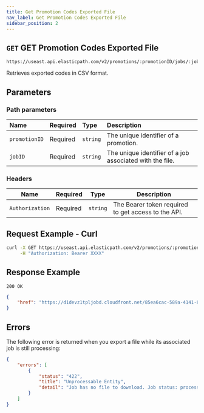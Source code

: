 ```yaml
---
title: Get Promotion Codes Exported File
nav_label: Get Promotion Codes Exported File
sidebar_position: 2
---
```


## `GET` GET Promotion Codes Exported File

```http
https://useast.api.elasticpath.com/v2/promotions/:promotionID/jobs/:jobID/file
```
Retrieves exported codes in CSV format.

## Parameters

### Path parameters

| Name            | Required | Type     | Description                          |
|:----------------|:---------|:---------|:-------------------------------------|
| `promotionID` | Required | `string` | The unique identifier of a promotion. |
| `jobID` |  Required | `string` | The unique identifier of a job associated with the file. |

### Headers

| Name            | Required | Type     | Description                                         |
| --------------- | -------- | -------- | --------------------------------------------------- |
| `Authorization` | Required | `string` | The Bearer token required to get access to the API. |

## Request Example - Curl

```bash
curl -X GET https://useast.api.elasticpath.com/v2/promotions/:promotionID/jobs/:jobID/file \
     -H "Authorization: Bearer XXXX"
```

## Response Example

`200 OK`

```json
{
    "href": "https://d1devz1tpljobd.cloudfront.net/85ea6cac-589a-4141-80d0-42b91aae73a7/8ece110d-e5d5-40b8-9f6d-bed7fc722faa/194be255-538e-4afe-b387-4f886e59e708_20230911_182858_codes.csv?Expires=1694476263&Signature=tVkhUNH~2wNHJYugPFVi9DlBygCu21GpFvJGZc3zJVOJBSolAPw2~tyvVihA9XMunsZ~hzqZjCs1OvX2t3NRuIrAFxG1E9SmBv~3zyfAOibro0OMgnkcf1pRD2HZmzS-Li7mhH-htWJxkdHv0eY1SojjPVJ2Gh~eoA6T-1sVHZO~krx6V2pTmb2BpXN3ZImuO0OdUsvQ~D4JSbK1gXpQ3vOuoE~9~FClbCRnCJubM5uIlIB84~dzZ~lXDUmrS2QTIN9jPQB5F6kzfS8TzpdplRqSPhrzMDeDscvoxrmO5oz4As6-fhTfpczPKf~pNEGCmzWjwGyq6ghCCuT1cl-QnA__&Key-Pair-Id=K30ZMBZPDF8NWA"
}
```

## Errors

The following error is returned when you export a file while its associated job is still processing:

```json
{
    "errors": [
        {
            "status": "422",
            "title": "Unprocessable Entity",
            "detail": "Job has no file to download. Job status: processing"
        }
    ]
}
```
